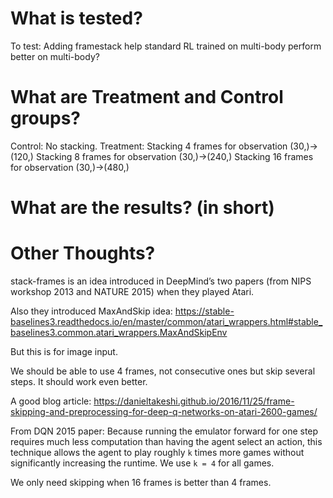 # What is tested?
To test: 
    Adding framestack help standard RL trained on multi-body perform better on multi-body?

# What are Treatment and Control groups?
Control: 
    No stacking.
Treatment: 
    Stacking 4 frames for observation (30,)->(120,)
    Stacking 8 frames for observation (30,)->(240,)
    Stacking 16 frames for observation (30,)->(480,)

# What are the results? (in short)

# Other Thoughts?

stack-frames is an idea introduced in DeepMind’s two papers (from NIPS workshop 2013 and NATURE 2015) when they played Atari.

Also they introduced MaxAndSkip idea:
https://stable-baselines3.readthedocs.io/en/master/common/atari_wrappers.html#stable_baselines3.common.atari_wrappers.MaxAndSkipEnv

But this is for image input.

We should be able to use 4 frames, not consecutive ones but skip several steps. It should work even better.

A good blog article: 
https://danieltakeshi.github.io/2016/11/25/frame-skipping-and-preprocessing-for-deep-q-networks-on-atari-2600-games/

From DQN 2015 paper:
Because running the emulator forward for one step requires much less computation than having the agent select an action, this technique allows the agent
to play roughly `k` times more games without significantly increasing the runtime.
We use `k = 4` for all games.

We only need skipping when 16 frames is better than 4 frames.
